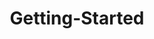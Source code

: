 ---
layout: post
title: Getting-Started
description: getting started
platform: aspnet-core
control: Rotator
documentation: ug
---